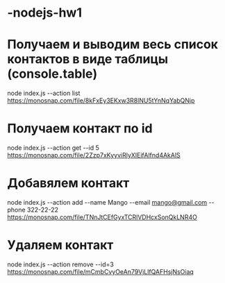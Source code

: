 # -nodejs-hw1

# Получаем и выводим весь список контактов в виде таблицы (console.table)

node index.js --action list
https://monosnap.com/file/8kFxEy3EKxw3R8lNU5tYnNqYabQNjp

# Получаем контакт по id

node index.js --action get --id 5
https://monosnap.com/file/2Zzp7xKyyviRlyXIEifAlfnd4AkAlS

# Добавялем контакт

node index.js --action add --name Mango --email mango@gmail.com --phone 322-22-22
https://monosnap.com/file/TNnJtCEfGyxTCRlVDHcxSonQkLNR4O

# Удаляем контакт

node index.js --action remove --id=3
https://monosnap.com/file/mCmbCvyOeAn79VjLlfQAFHsjNsOiaq
